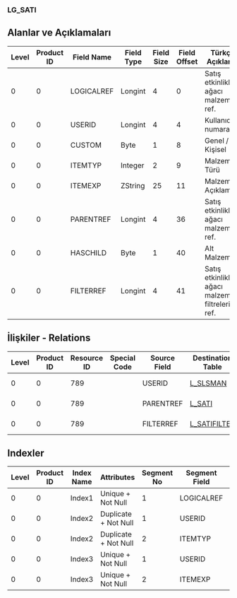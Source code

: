 ### LG_SATI

## Alanlar ve Açıklamaları

**Level**|**Product ID**|**Field Name**|**Field Type**|**Field Size**|**Field Offset**|**Türkçe Açıklama**|**Expression**
-----|-----|-----|-----|-----|-----|-----|-----
0|0|LOGICALREF|Longint|4|0|Satış etkinlikleri ağacı malzeme ref.|Sales Activities Tree Items Reference
0|0|USERID|Longint|4|4|Kullanıcı numarası|User Number
0|0|CUSTOM|Byte|1|8|Genel / Kişisel|General or Personal?
0|0|ITEMTYP|Integer|2|9|Malzeme Türü|Item Type
0|0|ITEMEXP|ZString|25|11|Malzeme Açıklaması|Item Explanation
0|0|PARENTREF|Longint|4|36|Satış etkinlikleri ağacı malzeme ref.|Sales Activities Tree Items Reference
0|0|HASCHILD|Byte|1|40|Alt Malzeme|Child Item
0|0|FILTERREF|Longint|4|41|Satış etkinlikleri ağacı malzeme filtreleri ref.|Sales Act Tree Item Filters Reference

## İlişkiler - Relations

**Level**|**Product ID**|**Resource ID**|**Special Code**|**Source Field**|**Destination Table**|**Destination Field**|**Relation Type**|**Extra Condition**
-----|-----|-----|-----|-----|-----|-----|-----|-----
0|0|789||USERID|[L_SLSMAN](../LG_SLSMAN "L_SLSMAN")|LOGICALREF|one-to-one|
0|0|789||PARENTREF|[L_SATI](../LG_SATI "L_SATI")|LOGICALREF|one-to-one|
0|0|789||FILTERREF|[L_SATIFILTER](../LG_SATIFILTER "L_SATIFILTER")|LOGICALREF|one-to-one|

## Indexler

**Level**|**Product ID**|**Index Name**|**Attributes**|**Segment No**|**Segment Field**|**Sense**
-----|-----|-----|-----|-----|-----|-----
0|0|Index1|Unique + Not Null|1|LOGICALREF|Ascending
0|0|Index2|Duplicate + Not Null|1|USERID|Ascending
0|0|Index2|Duplicate + Not Null|2|ITEMTYP|Ascending
0|0|Index3|Unique + Not Null|1|USERID|Ascending
0|0|Index3|Unique + Not Null|2|ITEMEXP|Ascending
